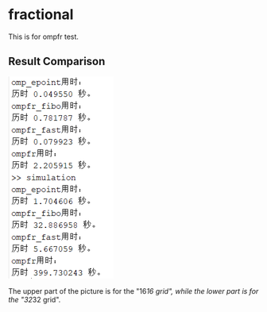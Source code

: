 # fractional
This is for ompfr test.

## Result Comparison
![Time Comparison](time.png)

The upper part of the picture is for the "16*16 grid",
while the lower part is for the "32*32 grid".